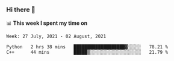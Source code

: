 ### Hi there 👋

📊 __This week I spent my time on__
<!--START_SECTION:waka-->
```text
Week: 27 July, 2021 - 02 August, 2021

Python   2 hrs 38 mins   ███████████████████▓░░░░░   78.21 % 
C++      44 mins         █████▒░░░░░░░░░░░░░░░░░░░   21.79 % 
```
<!--END_SECTION:waka-->
<!--
**SREEHARI-M-S/SREEHARI-M-S** is a ✨ _special_ ✨ repository because its `README.md` (this file) appears on your GitHub profile.

Here are some ideas to get you started:

- 🔭 I’m currently working on ...
- 🌱 I’m currently learning ...
- 👯 I’m looking to collaborate on ...
- 🤔 I’m looking for help with ...
- 💬 Ask me about ...
- 📫 How to reach me: ...
- 😄 Pronouns: ...
- ⚡ Fun fact: ...
-->
